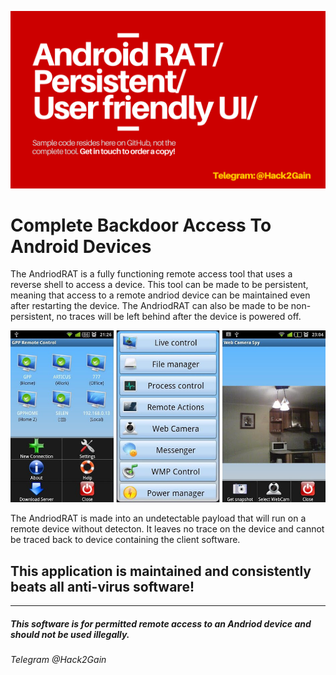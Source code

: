 <p align="center">
  <img src="Andriod RAT_ Persistent_ User friendly UI_.png" width="1000"/>
</p>

# Complete Backdoor Access To Android Devices
The AndriodRAT is a fully functioning remote access tool that uses a reverse shell to access a device.
This tool can be made to be persistent, meaning that access to a remote andriod device can be maintained even after restarting the device.
The AndriodRAT can also be made to be non-persistent, no traces will be left behind after the device is powered off.

<p align="center">
  <img src="GPP-Remote-Control-120504.jpg" width="750"/>
</p>

The AndriodRAT is made into an undetectable payload that will run on a remote device without detecton. It leaves no trace on the device and cannot be traced back to device containing the client software.

## This application is maintained and consistently beats all anti-virus software!

---------------------------------------------------------------
##### This software is for permitted remote access to an Andriod device and should not be used illegally.
###### Telegram @Hack2Gain
